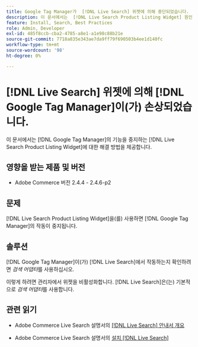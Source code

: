 ```yaml
---
title: Google Tag Manager가  [!DNL Live Search] 위젯에 의해 중단되었습니다.
description: 이 문서에서는  [!DNL Live Search Product Listing Widget] 원인 [!DNL Google Tag Manager] 의 기능을 중지하는 방법에 대한 해결 방법을 제공합니다.
feature: Install, Search, Best Practices
role: Admin, Developer
exl-id: 485f8ccb-cba2-4785-a8e1-a1e98c88b21e
source-git-commit: 7718a835e343ae7da9ff79f690503b4ee1d140fc
workflow-type: tm+mt
source-wordcount: '98'
ht-degree: 0%

---
```


# [!DNL Live Search] 위젯에 의해 [!DNL Google Tag Manager]이(가) 손상되었습니다.

이 문서에서는 [!DNL Google Tag Manager]의 기능을 중지하는 [!DNL Live Search Product Listing Widget]에 대한 해결 방법을 제공합니다.

## 영향을 받는 제품 및 버전

* Adobe Commerce 버전 2.4.4 - 2.4.6-p2

## 문제

[!DNL Live Search Product Listing Widget]을(를) 사용하면 [!DNL Google Tag Manager]의 작동이 중지됩니다.

## 솔루션

[!DNL Google Tag Manager]이(가) [!DNL Live Search]에서 작동하는지 확인하려면 *검색 어댑터*&#x200B;를 사용하십시오.

이렇게 하려면 관리자에서 위젯을 비활성화합니다. [!DNL Live Search]은(는) 기본적으로 *검색 어댑터*&#x200B;를 사용합니다.

## 관련 읽기

* Adobe Commerce Live Search 설명서의 [[!DNL Live Search] 안내서 개요](https://experienceleague.adobe.com/docs/commerce-merchant-services/live-search/guide-overview.html?lang=ko)

* Adobe Commerce Live Search 설명서의 [설치 [!DNL Live Search]](https://experienceleague.adobe.com/docs/commerce-merchant-services/live-search/onboard/install.html?lang=ko)
